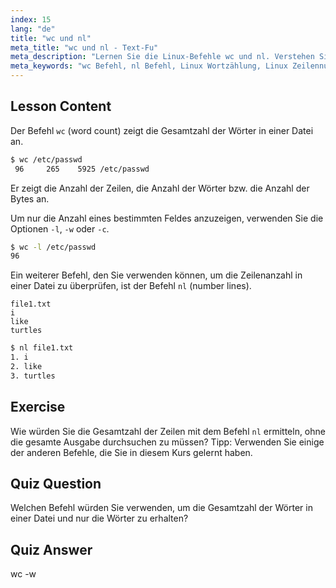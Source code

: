 ```yaml
---
index: 15
lang: "de"
title: "wc und nl"
meta_title: "wc und nl - Text-Fu"
meta_description: "Lernen Sie die Linux-Befehle wc und nl. Verstehen Sie Wortzählung, Zeilennummerierung und Dateianalyse. Verbessern Sie noch heute Ihre Linux-Kommandozeilenkenntnisse!"
meta_keywords: "wc Befehl, nl Befehl, Linux Wortzählung, Linux Zeilennummern, Dateianalyse, Linux Tutorial, Linux für Anfänger, Linux Anleitung"
---
```


## Lesson Content

Der Befehl `wc` (word count) zeigt die Gesamtzahl der Wörter in einer Datei an.

```bash
$ wc /etc/passwd
 96     265    5925 /etc/passwd
```

Er zeigt die Anzahl der Zeilen, die Anzahl der Wörter bzw. die Anzahl der Bytes an.

Um nur die Anzahl eines bestimmten Feldes anzuzeigen, verwenden Sie die Optionen `-l`, `-w` oder `-c`.

```bash
$ wc -l /etc/passwd
96
```

Ein weiterer Befehl, den Sie verwenden können, um die Zeilenanzahl in einer Datei zu überprüfen, ist der Befehl `nl` (number lines).

```plaintext
file1.txt
i
like
turtles
```

```bash
$ nl file1.txt
1. i
2. like
3. turtles
```

## Exercise

Wie würden Sie die Gesamtzahl der Zeilen mit dem Befehl `nl` ermitteln, ohne die gesamte Ausgabe durchsuchen zu müssen? Tipp: Verwenden Sie einige der anderen Befehle, die Sie in diesem Kurs gelernt haben.

## Quiz Question

Welchen Befehl würden Sie verwenden, um die Gesamtzahl der Wörter in einer Datei und nur die Wörter zu erhalten?

## Quiz Answer

wc -w
